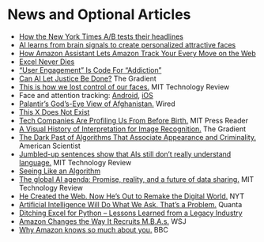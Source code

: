 # News and Optional Articles
- [How the New York Times A/B tests their headlines](https://blog.tjcx.me/p/new-york-times-ab-testing)
- [AI learns from brain signals to create personalized attractive faces](https://newatlas.com/good-thinking/ai-learns-individuals-attractive-faces/)
- [How Amazon Assistant Lets Amazon Track Your Every Move on the Web](https://palant.info/2021/03/08/how-amazon-assistant-lets-amazon-track-your-every-move-on-the-web/)
- [Excel Never Dies](https://www.notboring.co/p/excel-never-dies)
- [“User Engagement” Is Code For “Addiction”](https://craigwritescode.medium.com/user-engagement-is-code-for-addiction-a2f50d36d7ac)
- [Can AI Let Justice Be Done?](https://thegradient.pub/robot-judges/) The Gradient
- [This is how we lost control of our faces.](https://www.technologyreview.com/2021/02/05/1017388/ai-deep-learning-facial-recognition-data-history/) MIT Technology Review
- Face and attention tracking: [Android](https://github.com/Pradyuman7/TrackEyes), [iOS](https://developer.apple.com/documentation/arkit/tracking_and_visualizing_faces)
- [Palantir’s God’s-Eye View of Afghanistan.](https://www.wired.com/story/palantirs-gods-eye-view-of-afghanistan/) Wired
- [This X Does Not Exist](https://thisxdoesnotexist.com)
- [Tech Companies Are Profiling Us From Before Birth.](https://thereader.mitpress.mit.edu/tech-companies-are-profiling-us-from-before-birth/) MIT Press Reader
- [A Visual History of Interpretation for Image Recognition.](https://thegradient.pub/a-visual-history-of-interpretation-for-image-recognition/) The Gradient
- [The Dark Past of Algorithms That Associate Appearance and Criminality.](https://www.americanscientist.org/article/the-dark-past-of-algorithms-that-associate-appearance-and-criminality) American Scientist
- [Jumbled-up sentences show that AIs still don’t really understand language.](https://www.technologyreview.com/2021/01/12/1016031/jumbled-up-sentences-ai-doesnt-understand-language-nlp-bert-fix/) MIT Technology Review
- [Seeing Like an Algorithm](https://www.eugenewei.com/blog/2020/9/18/seeing-like-an-algorithm)
- [The global AI agenda: Promise, reality, and a future of data sharing.](https://www.technologyreview.com/2020/03/26/950287/the-global-ai-agenda-promise-reality-and-a-future-of-data-sharing/) MIT Technology Review
- [He Created the Web. Now He’s Out to Remake the Digital World.](https://www.nytimes.com/2021/01/10/technology/tim-berners-lee-privacy-internet.html) NYT
- [Artificial Intelligence Will Do What We Ask. That’s a Problem.](https://www.quantamagazine.org/artificial-intelligence-will-do-what-we-ask-thats-a-problem-20200130/) Quanta
- [Ditching Excel for Python – Lessons Learned from a Legacy Industry](https://amypeniston.com/ditching-excel-for-python/)
- [Amazon Changes the Way It Recruits M.B.A.s.](https://www.wsj.com/articles/amazon-changes-the-way-it-recruits-m-b-a-s-11582021802) WSJ
- [Why Amazon knows so much about you.](https://www.bbc.co.uk/news/extra/CLQYZENMBI/amazon-data) BBC
